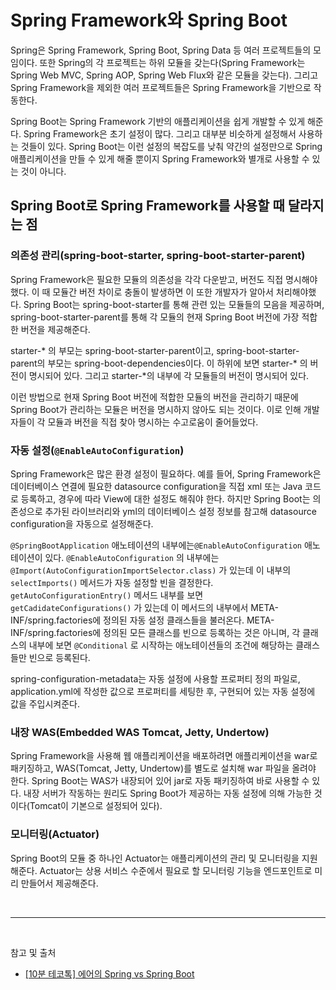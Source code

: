 # Spring Framework와 Spring Boot

Spring은 Spring Framework, Spring Boot, Spring Data 등 여러 프로젝트들의 모임이다. 또한 Spring의 각 프로젝트는 하위 모듈을 갖는다(Spring Framework는 Spring Web MVC, Spring AOP, Spring Web Flux와 같은 모듈을 갖는다). 그리고 Spring Framework을 제외한 여러 프로젝트들은 Spring Framework을 기반으로 작동한다.

Spring Boot는 Spring Framework 기반의 애플리케이션을 쉽게 개발할 수 있게 해준다. Spring Framework은 초기 설정이 많다. 그리고 대부분 비슷하게 설정해서 사용하는 것들이 있다. Spring Boot는 이런 설정의 복잡도를 낮춰 약간의 설정만으로 Spring 애플리케이션을 만들 수 있게 해줄 뿐이지 Spring Framework와 별개로 사용할 수 있는 것이 아니다.


## Spring Boot로 Spring Framework를 사용할 때 달라지는 점

### 의존성 관리(spring-boot-starter, spring-boot-starter-parent)

Spring Framework은 필요한 모듈의 의존성을 각각 다운받고, 버전도 직접 명시해야 했다. 이 때 모듈간 버전 차이로 충돌이 발생하면 이 또한 개발자가 알아서 처리해야했다. Spring Boot는 spring-boot-starter를 통해 관련 있는 모듈들의 모음을 제공하며, spring-boot-starter-parent를 통해 각 모듈의 현재 Spring Boot 버전에 가장 적합한 버전을 제공해준다.

starter-* 의 부모는 spring-boot-starter-parent이고, spring-boot-starter-parent의 부모는 spring-boot-dependencies이다. 이 하위에 보면 starter-* 의 버전이 명시되어 있다. 그리고 starter-*의 내부에 각 모듈들의 버전이 명시되어 있다.

이런 방법으로 현재 Spring Boot 버전에 적합한 모듈의 버전을 관리하기 때문에 Spring Boot가 관리하는 모듈은 버전을 명시하지 않아도 되는 것이다. 이로 인해 개발자들이 각 모듈과 버전을 직접 찾아 명시하는 수고로움이 줄어들었다.

### 자동 설정(`@EnableAutoConfiguration`)

Spring Framework은 많은 환경 설정이 필요하다. 예를 들어, Spring Framework은 데이터베이스 연결에 필요한 datasource configuration을 직접 xml 또는 Java 코드로 등록하고, 경우에 따라 View에 대한 설정도 해줘야 한다. 하지만 Spring Boot는 의존성으로 추가된 라이브러리와 yml의 데이터베이스 설정 정보를 참고해 datasource configuration을 자동으로 설정해준다.

`@SpringBootApplication` 애노테이션의 내부에는`@EnableAutoConfiguration` 애노테이션이 있다. `@EnableAutoConfiguration` 의 내부에는 `@Import(AutoConfigurationImportSelector.class)` 가 있는데 이 내부의 `selectImports()` 메서드가 자동 설정할 빈을 결정한다. `getAutoConfigurationEntry()` 메서드 내부를 보면 `getCadidateConfigurations()` 가 있는데 이 메서드의 내부에서 META-INF/spring.factories에 정의된 자동 설정 클래스들을 불러온다. META-INF/spring.factories에 정의된 모든 클래스를 빈으로 등록하는 것은 아니며, 각 클래스의 내부에 보면 `@Conditional` 로 시작하는 애노테이션들의 조건에 해당하는 클래스들만 빈으로 등록된다.

spring-configuration-metadata는 자동 설정에 사용할 프로퍼티 정의 파일로, application.yml에 작성한 값으로 프로퍼티를 세팅한 후, 구현되어 있는 자동 설정에 값을 주입시켜준다.

### 내장 WAS(Embedded WAS Tomcat, Jetty, Undertow)

Spring Framework을 사용해 웹 애플리케이션을 배포하려면 애플리케이션을 war로 패키징하고, WAS(Tomcat, Jetty, Undertow)를 별도로 설치해 war 파일을 올려야 한다. Spring Boot는 WAS가 내장되어 있어 jar로 자동 패키징하여 바로 사용할 수 있다. 내장 서버가 작동하는 원리도 Spring Boot가 제공하는 자동 설정에 의해 가능한 것이다(Tomcat이 기본으로 설정되어 있다).

### 모니터링(Actuator)

Spring Boot의 모듈 중 하나인 Actuator는 애플리케이션의 관리 및 모니터링을 지원해준다. Actuator는 상용 서비스 수준에서 필요로 할 모니터링 기능을 엔드포인트로 미리 만들어서 제공해준다. 

<br/>

---

<br/>

참고 및 출처

- [[10분 테코톡] 에어의 Spring vs Spring Boot](https://www.youtube.com/watch?v=Y11h-NUmNXI&list=PLgXGHBqgT2TvpJ_p9L_yZKPifgdBOzdVH&index=62)